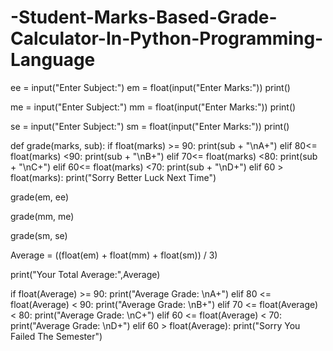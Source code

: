 # -Student-Marks-Based-Grade-Calculator-In-Python-Programming-Language
ee = input("Enter Subject:")
em = float(input("Enter Marks:"))
print()

me = input("Enter Subject:")
mm = float(input("Enter Marks:"))
print()

se = input("Enter Subject:")
sm = float(input("Enter Marks:"))
print()

def grade(marks, sub):
    if float(marks) >= 90:
        print(sub + "\nA+")
    elif 80<= float(marks) <90:
        print(sub + "\nB+")
    elif 70<= float(marks) <80:
        print(sub + "\nC+")
    elif 60<= float(marks) <70:
        print(sub + "\nD+")
    elif 60 > float(marks):
        print("Sorry Better Luck Next Time")

grade(em, ee)

grade(mm, me)

grade(sm, se)

Average = ((float(em) + float(mm) + float(sm)) / 3)

print("Your Total Average:",Average)

if float(Average) >= 90:
        print("Average Grade: \nA+")
elif 80 <= float(Average) < 90:
        print("Average Grade: \nB+")
elif 70 <= float(Average) < 80:
        print("Average Grade: \nC+")
elif 60 <= float(Average) < 70:
        print("Average Grade: \nD+")
elif 60 > float(Average):
        print("Sorry You Failed The Semester")


